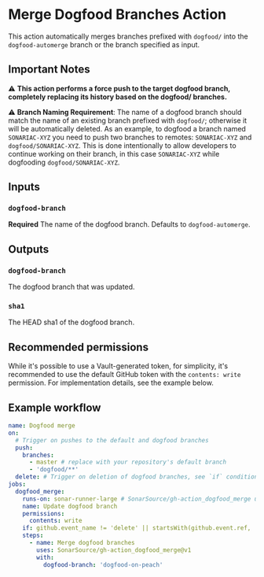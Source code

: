 # Merge Dogfood Branches Action

This action automatically merges branches prefixed with `dogfood/` into the `dogfood-automerge` branch or the branch specified as input.

## Important Notes

⚠️ **This action performs a force push to the target dogfood branch, completely replacing its history based on the dogfood/ branches.**

⚠️ **Branch Naming Requirement**: The name of a dogfood branch should match the name of an existing branch prefixed with `dogfood/`; otherwise it will be automatically deleted. As an example, to dogfood a branch named `SONARIAC-XYZ` you need to push two branches to remotes: `SONARIAC-XYZ` and `dogfood/SONARIAC-XYZ`. This is done intentionally to allow developers to continue working on their branch, in this case `SONARIAC-XYZ` while dogfooding `dogfood/SONARIAC-XYZ`.

## Inputs

### `dogfood-branch`

**Required** The name of the dogfood branch. Defaults to `dogfood-automerge`.

## Outputs

### `dogfood-branch`

The dogfood branch that was updated.

### `sha1`

The HEAD sha1 of the dogfood branch.

## Recommended permissions

While it's possible to use a Vault-generated token, for simplicity, it's recommended to use the default GitHub token
with the `contents: write` permission. For implementation details, see the example below.

## Example workflow

```yaml
name: Dogfood merge
on:
  # Trigger on pushes to the default and dogfood branches
  push:
    branches:
      - master # replace with your repository's default branch
      - 'dogfood/**'
  delete: # Trigger on deletion of dogfood branches, see `if` condition below
jobs:
  dogfood_merge:
    runs-on: sonar-runner-large # SonarSource/gh-action_dogfood_merge uses DinD
    name: Update dogfood branch
    permissions:
      contents: write
    if: github.event_name != 'delete' || startsWith(github.event.ref, 'dogfood/')
    steps:
      - name: Merge dogfood branches
        uses: SonarSource/gh-action_dogfood_merge@v1
        with:
          dogfood-branch: 'dogfood-on-peach'
```
